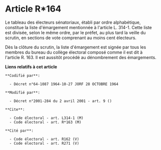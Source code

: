 # Article R*164

Le tableau des électeurs sénatoriaux, établi par ordre alphabétique, constitue la liste d'émargement mentionnée à l'article
L. 314-1. Cette liste est divisée, selon le même ordre, par le préfet, au plus tard la veille du scrutin, en sections de vote
comprenant au moins cent électeurs.

Dès la clôture du scrutin, la liste d'émargement est signée par tous les membres du bureau du collège électoral composé comme
il est dit à l'article R. 163. Il est aussitôt procédé au dénombrement des émargements.

**Liens relatifs à cet article**

	**Codifié par**:

	  - Décret n°64-1087 1964-10-27 JORF 28 OCTOBRE 1964

	**Modifié par**:

	  - Décret n°2001-284 du 2 avril 2001 - art. 9 ()

	**Cite**:

	  - Code électoral - art. L314-1 (M)
	  - Code électoral - art. R*163 (M)

	**Cité par**:

	  - Code électoral - art. R162 (V)
	  - Code électoral - art. R271 (V)
